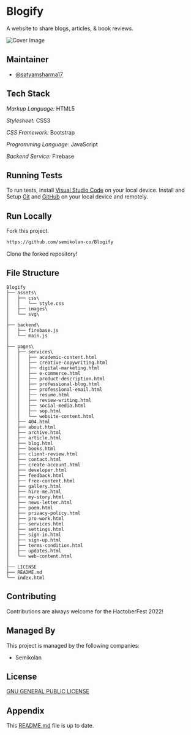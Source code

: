 # Blogify

A website to share blogs, articles, & book reviews.

![Cover Image](https://github.com/semikolan-co/Blogify/blob/master/assets/images/Blogify%20Logo%20Black%20Background.png)

## Maintainer

- [@satyamsharma17](https://www.github.com/satyamsharma17)

## Tech Stack

*Markup Language:* HTML5

*Stylesheet:* CSS3

*CSS Framework:* Bootstrap

*Programming Language:* JavaScript

*Backend Service:* Firebase

## Running Tests

To run tests, install [Visual Studio Code](https://code.visualstudio.com/Download) on your local device.
Install and Setup [Git](https://git-scm.com/download/win) and [GitHub](https://github.com/) on your local device and remotely.

## Run Locally

Fork this project.

```bash
https://github.com/semikolan-co/Blogify
```


Clone the forked repository!

## File Structure
```
Blogify
├── assets\
│   ├── css\
│   │   └── style.css
│   ├── images\
│   └── svg\
│
├── backend\
│   ├── firebase.js
│   └── main.js
│
├── pages\
│   ├── services\
│   │   ├── academic-content.html
│   │   ├── creative-copywriting.html
│   │   ├── digital-marketing.html
│   │   ├── e-commerce.html
│   │   ├── product-description.html
│   │   ├── professional-blog.html
│   │   ├── professional-email.html
│   │   ├── resume.html
│   │   ├── review-writing.html
│   │   ├── social-media.html
│   │   ├── sop.html
│   │   └── website-content.html
│   ├── 404.html
│   ├── about.html
│   ├── archive.html
│   ├── article.html
│   ├── blog.html
│   ├── books.html
│   ├── client-review.html
│   ├── contact.html
│   ├── create-account.html
│   ├── developer.html
│   ├── feedback.html
│   ├── free-content.html
│   ├── gallery.html
│   ├── hire-me.html
│   ├── my-story.html
│   ├── news-letter.html
│   ├── poem.html
│   ├── privacy-policy.html
│   ├── pro-work.html
│   ├── services.html
│   ├── settings.html
│   ├── sign-in.html
│   ├── sign-up.html
│   ├── terms-condition.html
│   ├── updates.html
│   └── web-content.html
│
├── LICENSE
├── README.md
└── index.html
```

## Contributing

Contributions are always welcome for the HactoberFest 2022!
  
## Managed By

This project is managed by the following companies:

- Semikolan
  
## License

[GNU GENERAL PUBLIC LICENSE](https://github.com/semikolan-co/Blogify/blob/master/LICENSE)
  
## Appendix

This [README.md](https://github.com/semikolan-co/Blogify/blob/master/README.md) file is up to date.
